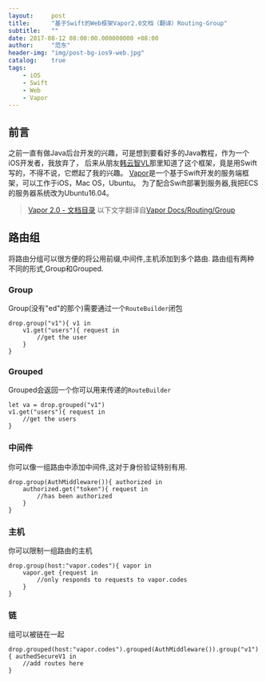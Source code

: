 ```yaml
---
layout:     post
title:      "基于Swift的Web框架Vapor2.0文档（翻译）Routing-Group"
subtitle:   ""
date: 2017-08-12 08:00:00.000000000 +08:00
author:     "范东"
header-img: "img/post-bg-ios9-web.jpg"
catalog:    true
tags:
    - iOS
    - Swift
    - Web
    - Vapor
---
```

## 前言
之前一直有做Java后台开发的兴趣，可是想到要看好多的Java教程，作为一个iOS开发者，我放弃了，
后来从朋友[韩云智VL](http://www.jianshu.com/u/92f7630a351b)那里知道了这个框架，竟是用Swift写的，不得不说，它燃起了我的兴趣。
[Vapor](http://vapor.codes)是一个基于Swift开发的服务端框架，可以工作于iOS，Mac OS，Ubuntu。
为了配合Swift部署到服务器,我把ECS的服务器系统改为Ubuntu16.04。
> [Vapor 2.0 - 文档目录](http://blog.fandong.me/2017/08/01/iOS-SwiftVaporWeb/)
> 以下文字翻译自[Vapor Docs/Routing/Group](https://docs.vapor.codes/2.0/routing/group/)

## 路由组
将路由分组可以很方便的将公用前缀,中间件,主机添加到多个路由.
路由组有两种不同的形式,Group和Grouped.
### Group
Group(没有"ed"的那个)需要通过一个```RouteBuilder```闭包

```
drop.group("v1"){ v1 in
	v1.get("users"){ request in
		//get the user
	}
}
```
### Grouped
Grouped会返回一个你可以用来传递的```RouteBuilder```

```
let va = drop.grouped("v1")
v1.get("users"){ request in
	//get the users
}
```
### 中间件
你可以像一组路由中添加中间件,这对于身份验证特别有用.

```
drop.group(AuthMiddleware()){ authorized in
	authorized.get("token"){ request in
		//has been authorized
	}
}
```
### 主机
你可以限制一组路由的主机

```
drop.group(host:"vapor.codes"){ vapor in
	vapor.get {request in
		//only responds to requests to vapor.codes
	}
}
```
### 链
组可以被链在一起

```
drop.grouped(host:"vapor.codes").grouped(AuthMiddleware()).group("v1"){ authedSecureV1 in
	//add routes here
}
```